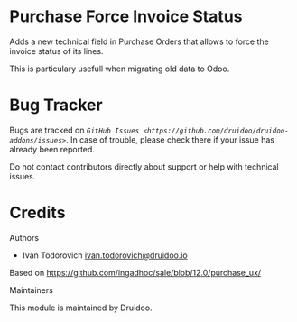 
Purchase Force Invoice Status
=============================

Adds a new technical field in Purchase Orders that allows to force the invoice
status of its lines.

This is particulary usefull when migrating old data to Odoo.


Bug Tracker
===========

Bugs are tracked on _`GitHub Issues <https://github.com/druidoo/druidoo-addons/issues>`_.
In case of trouble, please check there if your issue has already been reported.

Do not contact contributors directly about support or help with technical issues.

Credits
=======

Authors

* Ivan Todorovich <ivan.todorovich@druidoo.io>

Based on https://github.com/ingadhoc/sale/blob/12.0/purchase_ux/


Maintainers

This module is maintained by Druidoo.
